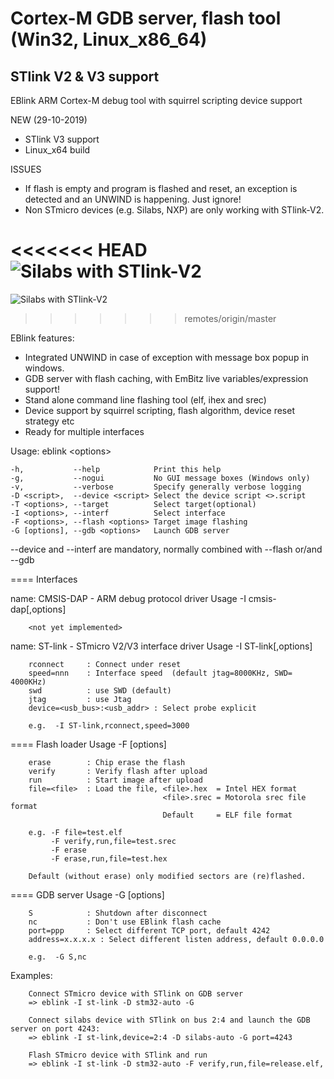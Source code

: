 # Cortex-M GDB server, flash tool (Win32, Linux_x86_64)
## STlink V2 & V3 support

EBlink ARM Cortex-M debug tool with squirrel scripting device support

NEW (29-10-2019)
- STlink V3 support
- Linux_x64 build 

ISSUES
- If flash is empty and program is flashed and reset, an exception is detected 
  and an UNWIND is happening. Just ignore!
- Non STmicro devices (e.g. Silabs, NXP) are only working with STlink-V2.
  
<<<<<<< HEAD
![Silabs with STlink-V2](https://www.sysdes.nl/github/SilabsStlinkV2.png)  
=======
![Silabs with STlink-V2](https://www.sysdes.nl/github/SilabsStlinkV2.png)   
>>>>>>> remotes/origin/master
  
EBlink features:
- Integrated UNWIND in case of exception with message box popup in windows.
- GDB server with flash caching, with EmBitz live variables/expression support!
- Stand alone command line flashing tool (elf, ihex and srec) 
- Device support by squirrel scripting, flash algorithm, device reset strategy etc
- Ready for multiple interfaces

Usage: eblink \<options\>

    -h,           --help            Print this help
    -g,           --nogui           No GUI message boxes (Windows only)
    -v,           --verbose         Specify generally verbose logging
    -D <script>,  --device <script> Select the device script <>.script
    -T <options>, --target          Select target(optional)
    -I <options>, --interf          Select interface
    -F <options>, --flash <options> Target image flashing
    -G [options], --gdb <options>   Launch GDB server

  --device and --interf are mandatory, normally combined with --flash or/and --gdb


==== Interfaces


name: CMSIS-DAP - ARM debug protocol driver 
     Usage -I cmsis-dap[,options]

        <not yet implemented>


name: ST-link - STmicro V2/V3 interface driver 
     Usage -I ST-link[,options]

        rconnect     : Connect under reset
        speed=nnn    : Interface speed  (default jtag=8000KHz, SWD= 4000KHz)
        swd          : use SWD (default)
        jtag         : use Jtag
        device=<usb_bus>:<usb_addr> : Select probe explicit

        e.g.  -I ST-link,rconnect,speed=3000

==== Flash loader
     Usage -F [options]

        erase        : Chip erase the flash
        verify       : Verify flash after upload
        run          : Start image after upload
        file=<file>  : Load the file, <file>.hex  = Intel HEX format
                                      <file>.srec = Motorola srec file format
                                      Default     = ELF file format

        e.g. -F file=test.elf
             -F verify,run,file=test.srec
             -F erase
             -F erase,run,file=test.hex

        Default (without erase) only modified sectors are (re)flashed.



==== GDB server
     Usage -G [options]

        S            : Shutdown after disconnect
        nc           : Don't use EBlink flash cache
        port=ppp     : Select different TCP port, default 4242
        address=x.x.x.x : Select different listen address, default 0.0.0.0

        e.g.  -G S,nc

Examples:

        Connect STmicro device with STlink on GDB server
        => eblink -I st-link -D stm32-auto -G

        Connect silabs device with STlink on bus 2:4 and launch the GDB server on port 4243:
        => eblink -I st-link,device=2:4 -D silabs-auto -G port=4243

        Flash STmicro device with STlink and run
        => eblink -I st-link -D stm32-auto -F verify,run,file=release.elf,        
